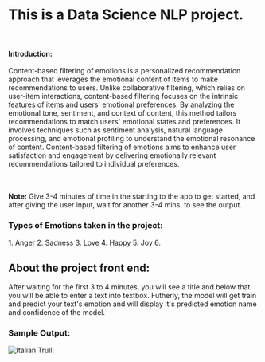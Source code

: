 <h1><b>This is a Data Science NLP project.</b></h1><br>
<br>
<b>Introduction:</b>
<br><br>
Content-based filtering of emotions is a personalized recommendation approach that leverages the emotional content of items to make recommendations to users. Unlike collaborative filtering, which relies on user-item interactions, content-based filtering focuses on the intrinsic features of items and users' emotional preferences. By analyzing the emotional tone, sentiment, and context of content, this method tailors recommendations to match users' emotional states and preferences. It involves techniques such as sentiment analysis, natural language processing, and emotional profiling to understand the emotional resonance of content. Content-based filtering of emotions aims to enhance user satisfaction and engagement by delivering emotionally relevant recommendations tailored to individual preferences.

<br><br>
<b>Note:</b> Give 3-4 minutes of time in the starting to the app to get started, and after giving the user input, wait for another 3-4 mins. to see the output.
<br>

<h3><b>Types of Emotions taken in the project:</b></h3>
1. Anger
2. Sadness
3. Love
4. Happy
5. Joy
6. 
<br>
<h2><b>About the project front end:</b></h2>

After waiting for the first 3 to 4 minutes, you will see a title and below that you will be able to enter a text into textbox. Futherly, the model will get train and predict your text's emotion and will display it's predicted emotion name and confidence of the model.

<h3><b>Sample Output:</b></h3>
<img src="pic_trulli.jpg" alt="Italian Trulli">
